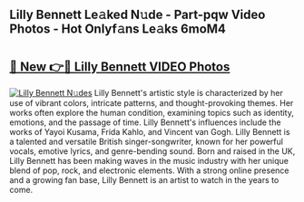 ## Lilly Bennett Le𝚊ked N𝚞de - Part-pqw Video Photos - Hot Onlyf𝚊ns Le𝚊ks 6moM4

# <h2><a href="http://ac11328.deff.icu/?id=Lilly+Bennett">🔗 New 👉🔴 Lilly Bennett VIDEO Photos</a></h2>

[![Lilly Bennett N𝚞des](https://i.imgur.com/rIISA9y.gif)](http://ac11328.deff.icu/?id=Lilly+Bennett)
Lilly Bennett's artistic style is characterized by her use of vibrant colors, intricate patterns, and thought-provoking themes. Her works often explore the human condition, examining topics such as identity, emotions, and the passage of time. Lilly Bennett's influences include the works of Yayoi Kusama, Frida Kahlo, and Vincent van Gogh. Lilly Bennett is a talented and versatile British singer-songwriter, known for her powerful vocals, emotive lyrics, and genre-bending sound. Born and raised in the UK, Lilly Bennett has been making waves in the music industry with her unique blend of pop, rock, and electronic elements. With a strong online presence and a growing fan base, Lilly Bennett is an artist to watch in the years to come.
